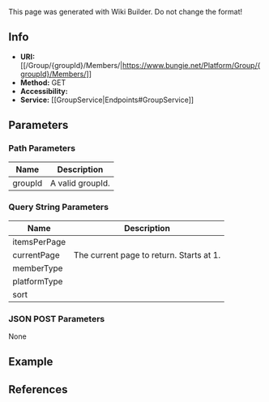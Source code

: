 <span class="wiki-builder">This page was generated with Wiki Builder. Do not change the format!</span>

## Info

* **URI:** [[/Group/{groupId}/Members/|https://www.bungie.net/Platform/Group/{groupId}/Members/]]
* **Method:** GET
* **Accessibility:** 
* **Service:** [[GroupService|Endpoints#GroupService]]

## Parameters
### Path Parameters
Name | Description
---- | -----------
groupId | A valid groupId.

### Query String Parameters
Name | Description
---- | -----------
itemsPerPage | 
currentPage | The current page to return. Starts at 1.
memberType | 
platformType | 
sort | 

### JSON POST Parameters
None

## Example


## References
